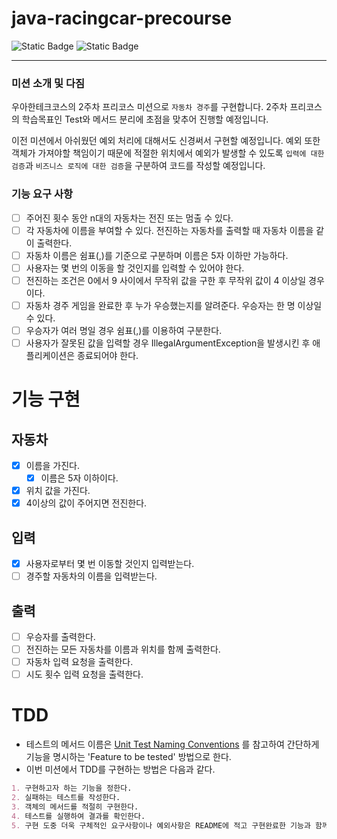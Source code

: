 # java-racingcar-precourse

![Static Badge](https://img.shields.io/badge/precourse-week2-green)
![Static Badge](https://img.shields.io/badge/test_passed-12%2F12-blue)

---

### 미션 소개 및 다짐

우아한테크코스의 2주차 프리코스 미션으로 `자동차 경주`를 구현합니다.
2주차 프리코스의 학습목표인 Test와 메서드 분리에 초점을 맞추어 진행할 예정입니다.

이전 미션에서 아쉬웠던 예외 처리에 대해서도 신경써서 구현할 예정입니다. 예외 또한 객체가 가져야할 책임이기 때문에
적절한 위치에서 예외가 발생할 수 있도록 `입력에 대한 검증`과 `비즈니스 로직에 대한 검증`을 구분하여
코드를 작성할 예정입니다.

### 기능 요구 사항

- [ ] 주어진 횟수 동안 n대의 자동차는 전진 또는 멈출 수 있다.
- [ ] 각 자동차에 이름을 부여할 수 있다. 전진하는 자동차를 출력할 때 자동차 이름을 같이 출력한다.
- [ ] 자동차 이름은 쉼표(,)를 기준으로 구분하며 이름은 5자 이하만 가능하다.
- [ ] 사용자는 몇 번의 이동을 할 것인지를 입력할 수 있어야 한다.
- [ ] 전진하는 조건은 0에서 9 사이에서 무작위 값을 구한 후 무작위 값이 4 이상일 경우이다.
- [ ] 자동차 경주 게임을 완료한 후 누가 우승했는지를 알려준다. 우승자는 한 명 이상일 수 있다.
- [ ] 우승자가 여러 명일 경우 쉼표(,)를 이용하여 구분한다.
- [ ] 사용자가 잘못된 값을 입력할 경우 IllegalArgumentException을 발생시킨 후 애플리케이션은 종료되어야 한다.

# 기능 구현

## 자동차

- [x] 이름을 가진다.
    - [x] 이름은 5자 이하이다.
- [x] 위치 값을 가진다.
- [x] 4이상의 값이 주어지면 전진한다.

## 입력

- [x] 사용자로부터 몇 번 이동할 것인지 입력받는다.
- [ ] 경주할 자동차의 이름을 입력받는다.

## 출력

- [ ] 우승자를 출력한다.
- [ ] 전진하는 모든 자동차를 이름과 위치를 함께 출력한다.
- [ ] 자동차 입력 요청을 출력한다.
- [ ] 시도 횟수 입력 요청을 출력한다.

# TDD

- 테스트의 메서드 이름은 [Unit Test Naming Conventions](https://dzone.com/articles/7-popular-unit-test-naming)
  를 참고하여 간단하게 기능을 명시하는 'Feature to be tested' 방법으로 한다.
- 이번 미션에서 TDD를 구현하는 방법은 다음과 같다.

```markdown
1. 구현하고자 하는 기능을 정한다.
2. 실패하는 테스트를 작성한다.
3. 객체의 메서드를 적절히 구현한다.
4. 테스트를 실행하여 결과를 확인한다.
5. 구현 도중 더욱 구체적인 요구사항이나 예외사항은 README에 적고 구현완료한 기능과 함께 커밋한다.
```